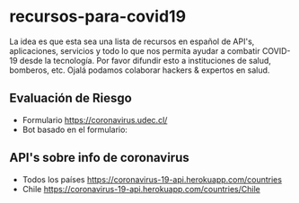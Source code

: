 # recursos-para-covid19
La idea es que esta sea una lista de recursos en español de API's, aplicaciones, servicios y todo lo que nos permita ayudar a combatir COVID-19 desde la tecnología. Por favor difundir esto a instituciones de salud, bomberos, etc. 
Ojalá podamos colaborar hackers & expertos en salud.

## Evaluación de Riesgo

 * Formulario https://coronavirus.udec.cl/
 * Bot basado en el formulario:
 
## API's sobre info de coronavirus

 * Todos los países https://coronavirus-19-api.herokuapp.com/countries
 * Chile https://coronavirus-19-api.herokuapp.com/countries/Chile
